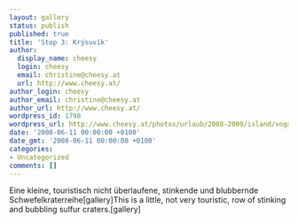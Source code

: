 ```yaml
---
layout: gallery
status: publish
published: true
title: 'Stop 3: Krýsuvík'
author:
  display_name: cheesy
  login: cheesy
  email: christine@cheesy.at
  url: http://www.cheesy.at/
author_login: cheesy
author_email: christine@cheesy.at
author_url: http://www.cheesy.at/
wordpress_id: 1798
wordpress_url: http://www.cheesy.at/photos/urlaub/2008-2009/island/vogar-reykjavik/krysuvik/
date: '2008-06-11 00:00:00 +0100'
date_gmt: '2008-06-11 00:00:00 +0100'
categories:
- Uncategorized
comments: []
---
```

<!--:de-->Eine kleine, touristisch nicht überlaufene, stinkende und blubbernde Schwefelkraterreihe[gallery]<!--:--><!--:en-->This is a little, not very touristic, row of stinking and bubbling sulfur craters.[gallery]<!--:-->
